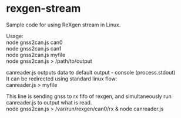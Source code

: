 # rexgen-stream
Sample code for using ReXgen stream in Linux.

Usage:<br/>
node gnss2can.js can0<br/>
node gnss2can.js can1<br/>
node gnss2can.js myfile<br/>
node gnss2can.js > /path/to/output<br/>

canreader.js outputs data to default output - console (process.stdout)<br/>
It can be redirected using standard linux flow:<br/>
canreader.js > myfile<br/>


This line is sending gnss to rx fifo of rexgen, and simultaneously run canreader.js to output what is read.<br/>
node gnss2can.js > /var/run/rexgen/can0/rx & node canreader.js<br/>